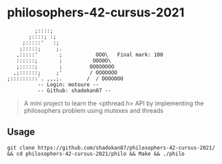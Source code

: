 # philosophers-42-cursus-2021
             ;::::;
           ;::::; :;
         ;:::::'   :;
        ;:::::;     ;.
       ,:::::'       ;           OOO\   Final mark: 100
       ::::::;       ;          OOOOO\
       ;:::::;       ;         OOOOOOOO
      ,;::::::;     ;'         / OOOOOOO
    ;:::::::::`. ,,,;.        /  / DOOOOOO
              -- Login: motoure --
              -- Github: shadokan87 --
   > A mini project to learn the <pthread.h> API by implementing the philosophers problem using mutexes and threads
   ## Usage
   `git clone https://github.com/shadokan87/philosophers-42-cursus-2021/ && cd philosophers-42-cursus-2021/philo && Make && ./philo`
